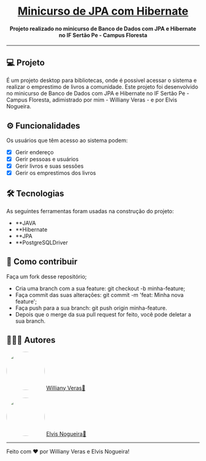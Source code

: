 <h1 align="center">
    <a href="#" alt="Minicurso de JPA com Hibernate"> Minicurso de JPA com Hibernate </a>
</h1>

<h4 align="center">
      Projeto realizado no minicurso de Banco de Dados com JPA e Hibernate no IF Sertão Pe - Campus Floresta  
</h4>

---

## 💻 Projeto

É um projeto desktop para bibliotecas, onde é possivel acessar o sistema e realizar o emprestimo de livros a comunidade.
Este projeto foi desenvolvido no minicurso de Banco de Dados com JPA e Hibernate no IF Sertão Pe - Campus Floresta, adimistrado 
por mim - Williany Veras - e por Elvis Nogueira.

## ⚙️ Funcionalidades

Os usuários que têm acesso ao sistema podem:
 - [x] Gerir endereço
 - [x] Gerir pessoas e usuários
 - [x] Gerir livros e suas sessões
 - [x] Gerir os emprestimos dos livros

## 🛠 Tecnologias

As seguintes ferramentas foram usadas na construção do projeto:

-   **JAVA
-   **Hibernate
-   **JPA
-   **PostgreSQLDriver

## 🤔 Como contribuir
Faça um fork desse repositório;
 * Cria uma branch com a sua feature: git checkout -b minha-feature;
 * Faça commit das suas alterações: git commit -m 'feat: Minha nova feature';
 * Faça push para a sua branch: git push origin minha-feature.
 * Depois que o merge da sua pull request for feito, você pode deletar a sua branch.

## 🦸🦸‍♂️ Autores

<img style="border-radius: 50%;" src="https://avatars.githubusercontent.com/u/41123970?v=4" width="100px;" alt=""/>
<a href="https://github.com/WillianyV" title="Williany">Williany Veras🚀</a>
<br /> <br />
<img style="border-radius: 50%;" src="https://avatars.githubusercontent.com/u/86479169?v=4" width="100px;" alt=""/>
<a href="https://github.com/ElvisNogueira" title="Elvis">Elvis Nogueira🚀</a>
<br />

---

Feito com ♥ por Williany Veras e Elvis Nogueira!

